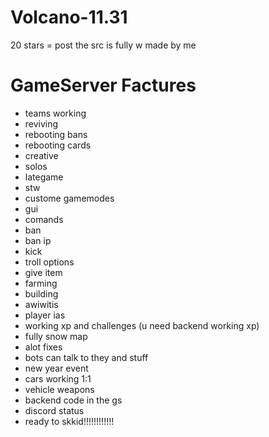 # Volcano-11.31

20 stars = post the src is fully w made by me


# GameServer Factures
- teams working
- reviving
- rebooting bans
- rebooting cards
- creative
- solos
- lategame
- stw
- custome gamemodes
- gui
- comands
- ban
- ban ip
- kick
- troll options
- give item
- farming
- building
- awiwitis
- player ias
- working xp and challenges (u need backend working xp)
- fully snow map
- alot fixes
- bots can talk to they and stuff
- new year event
- cars working 1:1
- vehicle weapons
- backend code in the gs
- discord status
- ready to skkid!!!!!!!!!!!!
